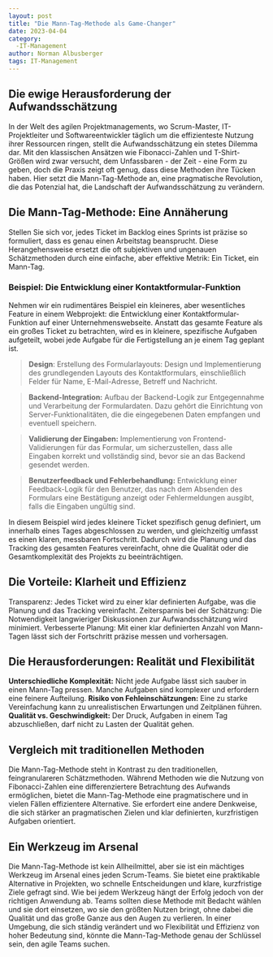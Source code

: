 ```yaml
---
layout: post
title: "Die Mann-Tag-Methode als Game-Changer"
date: 2023-04-04
category:
  -IT-Management
author: Norman Albusberger
tags: IT-Management
---
```

## Die ewige Herausforderung der Aufwandsschätzung

In der Welt des agilen Projektmanagements, wo Scrum-Master, IT-Projektleiter und Softwareentwickler täglich um die effizienteste Nutzung ihrer Ressourcen ringen, stellt die Aufwandsschätzung ein stetes Dilemma dar. Mit den klassischen Ansätzen wie Fibonacci-Zahlen und T-Shirt-Größen wird zwar versucht, dem Unfassbaren - der Zeit - eine Form zu geben, doch die Praxis zeigt oft genug, dass diese Methoden ihre Tücken haben. Hier setzt die Mann-Tag-Methode an, eine pragmatische Revolution, die das Potenzial hat, die Landschaft der Aufwandsschätzung zu verändern.

## Die Mann-Tag-Methode: Eine Annäherung

Stellen Sie sich vor, jedes Ticket im Backlog eines Sprints ist präzise so formuliert, dass es genau einen Arbeitstag beansprucht. Diese Herangehensweise ersetzt die oft subjektiven und ungenauen Schätzmethoden durch eine einfache, aber effektive Metrik: Ein Ticket, ein Mann-Tag.



### Beispiel: Die Entwicklung einer Kontaktformular-Funktion
 Nehmen wir ein rudimentäres Beispiel ein kleineres, aber wesentliches Feature in einem Webprojekt: die Entwicklung einer Kontaktformular-Funktion auf einer Unternehmenswebseite. Anstatt das gesamte Feature als ein großes Ticket zu betrachten, wird es in kleinere, spezifische Aufgaben aufgeteilt, wobei jede Aufgabe für die Fertigstellung an je einem Tag geplant ist.

> **Design**: Erstellung des Formularlayouts: Design und Implementierung des grundlegenden Layouts des Kontaktformulars, einschließlich Felder für Name, E-Mail-Adresse, Betreff und Nachricht.

> **Backend-Integration:** Aufbau der Backend-Logik zur Entgegennahme und Verarbeitung der Formulardaten. Dazu gehört die Einrichtung von Server-Funktionalitäten, die die eingegebenen Daten empfangen und eventuell speichern.

> **Validierung der Eingaben:** Implementierung von Frontend-Validierungen für das Formular, um sicherzustellen, dass alle Eingaben korrekt und vollständig sind, bevor sie an das Backend gesendet werden.

> **Benutzerfeedback und Fehlerbehandlung:** Entwicklung einer Feedback-Logik für den Benutzer, das nach dem Absenden des Formulars eine Bestätigung anzeigt oder Fehlermeldungen ausgibt, falls die Eingaben ungültig sind.

In diesem Beispiel wird jedes kleinere Ticket spezifisch genug definiert, um innerhalb eines Tages abgeschlossen zu werden, und gleichzeitig umfasst es einen klaren, messbaren Fortschritt. Dadurch wird die Planung und das Tracking des gesamten Features vereinfacht, ohne die Qualität oder die Gesamtkomplexität des Projekts zu beeinträchtigen.

## Die Vorteile: Klarheit und Effizienz

Transparenz: Jedes Ticket wird zu einer klar definierten Aufgabe, was die Planung und das Tracking vereinfacht.
Zeitersparnis bei der Schätzung: Die Notwendigkeit langwieriger Diskussionen zur Aufwandsschätzung wird minimiert.
Verbesserte Planung: Mit einer klar definierten Anzahl von Mann-Tagen lässt sich der Fortschritt präzise messen und vorhersagen.

## Die Herausforderungen: Realität und Flexibilität

**Unterschiedliche Komplexität:** Nicht jede Aufgabe lässt sich sauber in einen Mann-Tag pressen. Manche Aufgaben sind komplexer und erfordern eine feinere Aufteilung.
**Risiko von Fehleinschätzungen:** Eine zu starke Vereinfachung kann zu unrealistischen Erwartungen und Zeitplänen führen.
**Qualität vs. Geschwindigkeit:** Der Druck, Aufgaben in einem Tag abzuschließen, darf nicht zu Lasten der Qualität gehen.

## Vergleich mit traditionellen Methoden
Die Mann-Tag-Methode steht in Kontrast zu den traditionellen, feingranulareren Schätzmethoden. Während Methoden wie die Nutzung von Fibonacci-Zahlen eine differenziertere Betrachtung des Aufwands ermöglichen, bietet die Mann-Tag-Methode eine pragmatischere und in vielen Fällen effizientere Alternative. Sie erfordert eine andere Denkweise, die sich stärker an pragmatischen Zielen und klar definierten, kurzfristigen Aufgaben orientiert.

## Ein Werkzeug im Arsenal

Die Mann-Tag-Methode ist kein Allheilmittel, aber sie ist ein mächtiges Werkzeug im Arsenal eines jeden Scrum-Teams. Sie bietet eine praktikable Alternative in Projekten, wo schnelle Entscheidungen und klare, kurzfristige Ziele gefragt sind. Wie bei jedem Werkzeug hängt der Erfolg jedoch von der richtigen Anwendung ab. Teams sollten diese Methode mit Bedacht wählen und sie dort einsetzen, wo sie den größten Nutzen bringt, ohne dabei die Qualität und das große Ganze aus den Augen zu verlieren. In einer Umgebung, die sich ständig verändert und wo Flexibilität und Effizienz von hoher Bedeutung sind, könnte die Mann-Tag-Methode genau der Schlüssel sein, den agile Teams suchen.